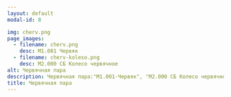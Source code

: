 ```yaml
---
layout: default
modal-id: 8

img: cherv.png
page_images:
  - filename: cherv.png
    desc: М1.001 Червяк
  - filename: cherv-koleso.png
    desc: М2.000 СБ Колесо червячное
alt: Червячная пара
description: Червячная пара:"М1.001-Червяк", "М2.000 СБ Колесо червячное"
title: Червячная пара
---
```

